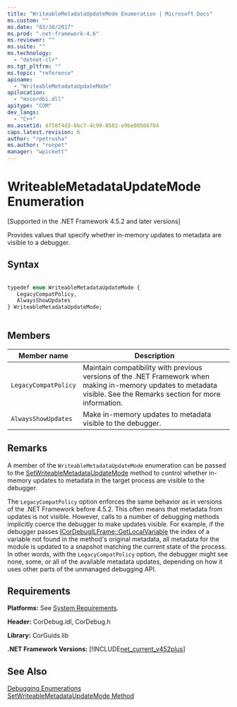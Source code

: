 ```yaml
---
title: "WriteableMetadataUpdateMode Enumeration | Microsoft Docs"
ms.custom: ""
ms.date: "03/30/2017"
ms.prod: ".net-framework-4.6"
ms.reviewer: ""
ms.suite: ""
ms.technology: 
  - "dotnet-clr"
ms.tgt_pltfrm: ""
ms.topic: "reference"
apiname: 
  - "WriteableMetadataUpdateMode"
apilocation: 
  - "mscordbi.dll"
apitype: "COM"
dev_langs: 
  - "C++"
ms.assetid: 6758f4d3-6bc7-4c99-8582-e9be00566784
caps.latest.revision: 6
author: "rpetrusha"
ms.author: "ronpet"
manager: "wpickett"
---
```

# WriteableMetadataUpdateMode Enumeration
[Supported in the .NET Framework 4.5.2 and later versions]  
  
 Provides values that specify whether in-memory updates to metadata are visible to a debugger.  
  
## Syntax  
  
```vb  
  
typedef enum WriteableMetadataUpdateMode {  
   LegacyCompatPolicy,  
   AlwaysShowUpdates  
} WriteableMetadataUpdateMode;  
  
```  
  
## Members  
  
|Member name|Description|  
|-----------------|-----------------|  
|`LegacyCompatPolicy`|Maintain compatibility with previous versions of the .NET Framework when making in-memory updates to metadata visible. See the Remarks section for more information.|  
|`AlwaysShowUpdates`|Make in-memory updates to metadata visible to the debugger.|  
  
## Remarks  
 A member of the `WriteableMetadataUpdateMode` enumeration can be passed to the [SetWriteableMetadataUpdateMode](../../../../docs/framework/unmanaged-api/debugging/icordebugprocess7-setwriteablemetadataupdatemode-method.md) method to control whether in-memory updates to metadata in the target process are visible to the debugger.  
  
 The `LegacyCompatPolicy` option enforces the same behavior as in versions of the .NET Framework before 4.5.2. This often means that metadata from updates is not visible. However, calls to a number of debugging methods implicitly coerce the debugger to make updates visible. For example, if the debugger passes [ICorDebugILFrame::GetLocalVariable](../../../../docs/framework/unmanaged-api/debugging/icordebugilframe-getlocalvariable-method.md) the index of a variable not found in the method's original metadata, all metadata for the module is updated to a snapshot matching the current state of the process. In other words, with the `LegacyCompatPolicy` option, the debugger might see none, some, or all of the available metadata updates, depending on how it uses other parts of the unmanaged debugging API.  
  
## Requirements  
 **Platforms:** See [System Requirements](../../../../docs/framework/getting-started/system-requirements.md).  
  
 **Header:** CorDebug.idl, CorDebug.h  
  
 **Library:** CorGuids.lib  
  
 **.NET Framework Versions:** [!INCLUDE[net_current_v452plus](../../../../includes/net-current-v452plus-md.md)]  
  
## See Also  
 [Debugging Enumerations](../../../../docs/framework/unmanaged-api/debugging/debugging-enumerations.md)   
 [SetWriteableMetadataUpdateMode Method](../../../../docs/framework/unmanaged-api/debugging/icordebugprocess7-setwriteablemetadataupdatemode-method.md)